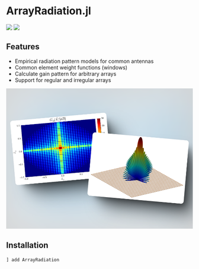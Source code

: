 # ArrayRadiation.jl

[![](https://img.shields.io/badge/docs-latest-blue.svg)](https://erikbuer.github.io/ArrayRadiation.jl/dev/)
[![](https://img.shields.io/badge/docs-stable-blue.svg)](https://erikbuer.github.io/ArrayRadiation.jl/stable/)


## Features

- Empirical radiation pattern models for common antennas
- Common element weight functions (windows)
- Calculate gain pattern for arbitrary arrays
- Support for regular and irregular arrays

![Promo image](docs/src/assets/promo_shot.png)

## Installation

```Julia
] add ArrayRadiation
```

